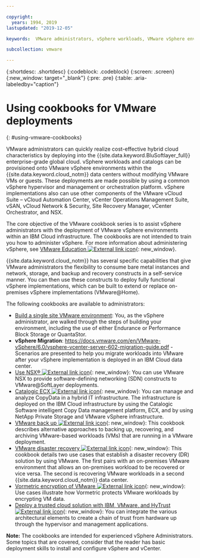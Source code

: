```yaml
---

copyright:
  years: 1994, 2019
lastupdated: "2019-12-05"

keywords:  VMware administrators, vSphere workloads, VMware vSphere environments, cookbooks, VMware deployments, vSphere administrators

subcollection: vmware

---
```


{:shortdesc: .shortdesc}
{:codeblock: .codeblock}
{:screen: .screen}
{:new_window: target="_blank"}
{:pre: .pre}
{:table: .aria-labeledby="caption"}

# Using cookbooks for VMware deployments
{: #using-vmware-cookbooks}

VMware administrators can quickly realize cost-effective hybrid cloud characteristics by deploying into the {{site.data.keyword.BluSoftlayer_full}} enterprise-grade global cloud. vSphere workloads and catalogs can be provisioned onto VMware vSphere environments within the {{site.data.keyword.cloud_notm}} data centers without modifying VMware VMs or guests. These deployments are made possible by using a common vSphere hypervisor and management or orchestration platform. vSphere implementations also can use other components of the VMware vCloud Suite – vCloud Automation Center, vCenter Operations Management Suite, vSAN, vCloud Network & Security, Site Recovery Manager, vCenter Orchestrator, and NSX.

The core objective of the VMware cookbook series is to assist vSphere administrators with the deployment of VMware vSphere environments within an IBM Cloud infrastructure. The cookbooks are not intended to train you how to administer vSphere. For more information about administering vSphere, see [VMware Education ![External link icon](../../icons/launch-glyph.svg "External link icon")](http://mylearn.vmware.com/mgrreg/index.cfm){: new_window}.

{{site.data.keyword.cloud_notm}} has several specific capabilities that give VMware administrators the flexibility to consume bare metal instances and network, storage, and backup and recovery constructs in a self-service manner. You can then use these constructs to deploy fully functional vSphere implementations, which can be built to extend or replace on-premises vSphere implementations (VMware@Home).

The following cookbooks are available to administrators:

* [Build a single site VMware environment](/docs/infrastructure/virtualization?topic=Virtualization-advanced-single-site-vmware-reference-architecture): You, as the vSphere administrator, are walked through the steps of building your environment, including the use of either Endurance or Performance Block Storage or QuantaStor.
* **vSphere Migration**: https://docs.vmware.com/en/VMware-vSphere/6.0/vsphere-vcenter-server-602-migration-guide.pdf - Scenarios are presented to help you migrate workloads into VMware after your vSphere implementation is deployed in an IBM Cloud data center.
* [Use NSX® ![External link icon](../../icons/launch-glyph.svg "External link icon")](http://wpc.c320.edgecastcdn.net/00C320/VMware_at_SoftLayer_CookBook_NSX_v1.1.pdf){: new_window}: You can use VMware NSX to provide software-defining networking (SDN) constructs to VMware@SoftLayer deployments.
* [Catalogic ECX ![External link icon](../../icons/launch-glyph.svg "External link icon")](http://wpc.c320.edgecastcdn.net/00C320/CatalogicECX@SoftLayer_CDM.pdf){: new_window}: You can manage and analyze CopyData in a hybrid IT infrastructure. The infrastructure is deployed on the IBM Cloud infrastructure by using the Catalogic Software intelligent Copy Data management platform, ECX, and by using NetApp Private Storage and VMware vSphere infrastructure.
* [VMware back up ![External link icon](../../icons/launch-glyph.svg "External link icon")](http://wpc.c320.edgecastcdn.net/00C320/VMware@SoftLayer_BURA_v1%201.pdf){: new_window}: This cookbook describes alternative approaches to backing up, recovering, and archiving VMware-based workloads (VMs) that are running in a VMware deployment.
* [VMware disaster recovery ![External link icon](../../icons/launch-glyph.svg "External link icon")](http://wpc.c320.edgecastcdn.net/00C320/VMware@SoftLayer_DR.pdf){: new_window}: This cookbook details two use cases that establish a disaster recovery (DR) solution by using VMware. The first pairs with an on-premises VMware environment that allows an on-premises workload to be recovered or vice versa. The second is recovering VMware workloads in a second {{site.data.keyword.cloud_notm}} data center.
* [Vormetric encryption of VMware ![External link icon](../../icons/launch-glyph.svg "External link icon")](http://wpc.c320.edgecastcdn.net/00C320/VMware@Softlayer%20Vormetric%20Encryption%20v1.2.pdf){: new_window}: Use cases illustrate how Vormetric protects VMware workloads by encrypting VM data.
* [Deploy a trusted cloud solution with IBM, VMware, and HyTrust ![External link icon](../../icons/launch-glyph.svg "External link icon")](http://wpc.c320.edgecastcdn.net/00C320/DeploymentGuide_IBM_Intel_HyTrust_VMware_v1%200.pdf){: new_window}: You can integrate the various architectural elements to create a chain of trust from hardware up through the hypervisor and management applications.


**Note:** The cookbooks are intended for experienced vSphere Administrators. Some topics that are covered, consider that the reader has basic deployment skills to install and configure vSphere and vCenter.
